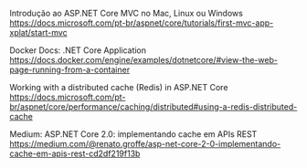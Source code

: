 Introdução ao ASP.NET Core MVC no Mac, Linux ou Windows
https://docs.microsoft.com/pt-br/aspnet/core/tutorials/first-mvc-app-xplat/start-mvc

Docker Docs: .NET Core Application
https://docs.docker.com/engine/examples/dotnetcore/#view-the-web-page-running-from-a-container

Working with a distributed cache (Redis) in ASP.NET Core
https://docs.microsoft.com/pt-br/aspnet/core/performance/caching/distributed#using-a-redis-distributed-cache

Medium: ASP.NET Core 2.0: implementando cache em APIs REST
https://medium.com/@renato.groffe/asp-net-core-2-0-implementando-cache-em-apis-rest-cd2df219f13b